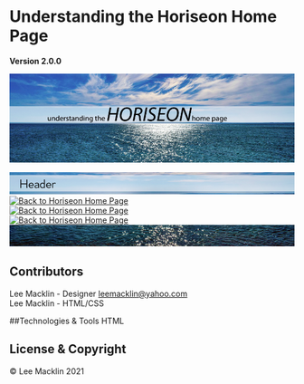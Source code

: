# Understanding the Horiseon Home Page
**Version 2.0.0**

<p align="center">
    <a href="https://macktrain.github.io/sandlot-week1/">
       <img src="/assets/images/Horiseon-Branded.png" 
            alt="Back to Horiseon Home Page">
    </a>
</p>

<a href="#Header"><img src="/assets/images/HW1-Readme-Header-Img2.png" 
            alt="Back to Horiseon Home Page"></a> <br>
<a href="#Main"><img src="/assets/images/HW1-Main-Header-Img2.png" 
            alt="Back to Horiseon Home Page"></a> <br>
<a href="#Aside"><img src="/assets/images/HW1-Aside-Header-Img2.png" 
            alt="Back to Horiseon Home Page"></a> <br>
<a href="#Footer"><img src="/assets/images/HW1-Footer-Header-Img2.png" 
            alt="Back to Horiseon Home Page"></a> <br>
<img src="/assets/images/HW1-Readme-Banner-End2.png" 
            alt="Back to Horiseon Home Page"> <br>


## Contributors
Lee Macklin - Designer <a href="leemacklin@yahoo.com">leemacklin@yahoo.com</a> <BR>
Lee Macklin - HTML/CSS

##Technologies & Tools
HTML <BR>

## License & Copyright
© Lee Macklin 2021


